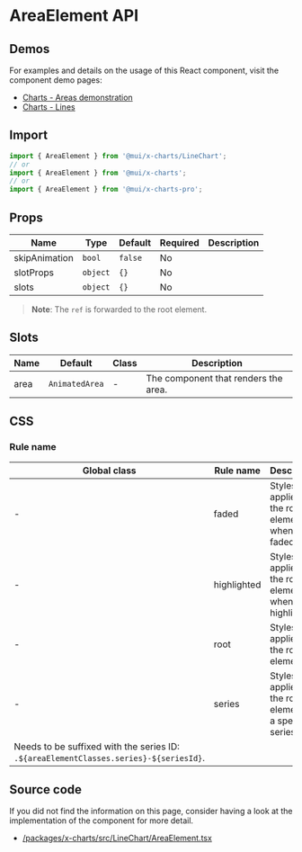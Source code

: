 # AreaElement API

## Demos

For examples and details on the usage of this React component, visit the component demo pages:

- [Charts - Areas demonstration](/x/react-charts/areas-demo/)
- [Charts - Lines](/x/react-charts/lines/)

## Import

```jsx
import { AreaElement } from '@mui/x-charts/LineChart';
// or
import { AreaElement } from '@mui/x-charts';
// or
import { AreaElement } from '@mui/x-charts-pro';
```

## Props

| Name | Type | Default | Required | Description |
|------|------|---------|----------|-------------|
| skipAnimation | `bool` | `false` | No |  |
| slotProps | `object` | `{}` | No |  |
| slots | `object` | `{}` | No |  |

> **Note**: The `ref` is forwarded to the root element.

## Slots

| Name | Default | Class | Description |
|------|---------|-------|-------------|
| area | `AnimatedArea` | - | The component that renders the area. |

## CSS

### Rule name

| Global class | Rule name | Description |
|--------------|-----------|-------------|
| - | faded | Styles applied to the root element when faded. |
| - | highlighted | Styles applied to the root element when highlighted. |
| - | root | Styles applied to the root element. |
| - | series | Styles applied to the root element for a specified series.
Needs to be suffixed with the series ID: `.${areaElementClasses.series}-${seriesId}`. |

## Source code

If you did not find the information on this page, consider having a look at the implementation of the component for more detail.

- [/packages/x-charts/src/LineChart/AreaElement.tsx](https://github.com/mui/material-ui/tree/HEAD/packages/x-charts/src/LineChart/AreaElement.tsx)